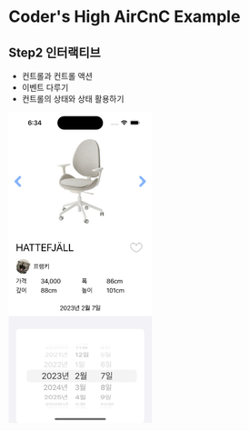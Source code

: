 # Coder's High AirCnC Example

## Step2 인터랙티브

  - 컨트롤과 컨트롤 액션
  - 이벤트 다루기
  - 컨트롤의 상태와 상태 활용하기

<img src = "https://github.com/DongHyunTedKim/AirCnC_SwiftUI/blob/Step2/Screenshot.png" width = "50%" height = "50%">  
